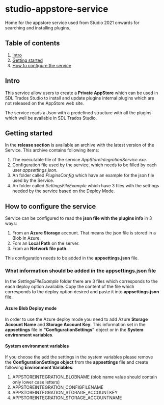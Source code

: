 # studio-appstore-service
Home for the appstore service used from Studio 2021 onwards for searching and installing plugins.

## Table of contents 

1. [Intro](#intro)
2. [Getting started](#getting-started)
3. [How to configure the service](#service-cofig)

## Intro
This service allow users to create a **Private AppStore** which can be used in SDL Trados Studio to install and update plugins internal plugins which are not released on the AppStore web site.

The service reads a *Json* with a predefined structure with all the plugins which well be available in SDL Trados Studio.

## Getting started
In the **release section** is available an archive with the latest version of the Service. This archive contains following items:
1. The executable file of the service *AppStoreIntegrationService.exe*.
2. Configuration file used by the service, which needs to be filled by each user *appsettings.json*.
3. An folder called *PluginsConfig* which have an example for the json file used by the Service. 
4. An folder called *SettingsFileExample* which have 3 files with the settings needed by the service based on the Deploy Mode.

## How to configure the service
Service can be configured to read the **json file with the plugins info** in 3 ways:
1. From an **Azure Storage** account. That means the json file is stored in a Blob in Azure.
2. Fom an **Local Path** on the server.
3. From an **Network file path**.

This configuration needs to be added in the **appsettings.json** file.

### What information should be added in the appsettings.json file

In the *SettingsFileExample* folder there are 3 files which corresponds to the each deploy option available. Copy the content of the file which corresponds to the deploy option desired and paste it into **appsettings.json** file.

#### Azure Blob Deploy mode
In order to use the Azure deploy mode you need to add Azure **Storage Account Name** and **Storage Account Key**. This information set in the **appsettings** file in **"ConfigurationSettings"** object or in the **System environment variables**.

#### System environment variables
If you choose the add the settings in the system variables please remove the **ConfigurationSettings object** from the **appsettings** file and create following **Environment Variables**: 
1. APPSTOREINTEGRATION_BLOBNAME (blob name value should contain only lower case letters)
2. APPSTOREINTEGRATION_CONFIGFILENAME
3. APPSTOREINTEGRATION_STORAGE_ACCOUNTKEY
4. APPSTOREINTEGRATION_STORAGE_ACCOUNTNAME





